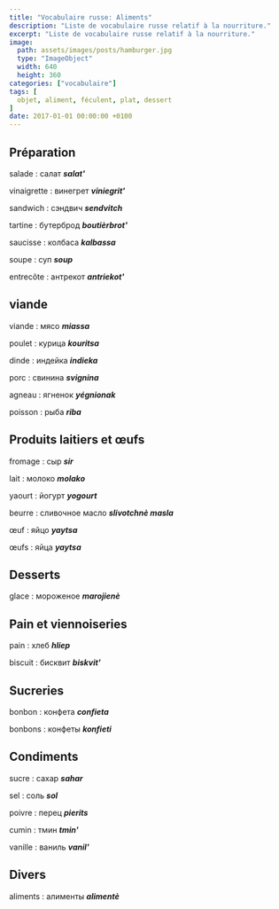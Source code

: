 ```yaml
---
title: "Vocabulaire russe: Aliments"
description: "Liste de vocabulaire russe relatif à la nourriture."
excerpt: "Liste de vocabulaire russe relatif à la nourriture."
image:
  path: assets/images/posts/hamburger.jpg
  type: "ImageObject"
  width: 640
  height: 360
categories: ["vocabulaire"]
tags: [
  objet, aliment, féculent, plat, dessert
]
date: 2017-01-01 00:00:00 +0100
---
```


## Préparation

salade
: салат
*__salat'__*

vinaigrette
: винегрет
*__viniegrit'__*

sandwich
: сэндвич
*__sendvitch__*

tartine
: бутерброд
*__boutièrbrot'__*

saucisse
: колбаса
*__kalbassa__*

soupe
: суп
*__soup__*

entrecôte
: антрекот
*__antriekot'__*


## viande

viande
: мясо
*__miassa__*

poulet
: курица
*__kouritsa__*

dinde
: индейка
*__indieka__*

porc
: свинина
*__svignina__*

agneau
: ягненок
*__yégnionak__*

poisson
: рыба
*__riba__*


## Produits laitiers et œufs

fromage
: сыр
*__sir__*

lait
: молоко
*__molako__*

yaourt
: йогурт
*__yogourt__*

beurre
: сливочное масло
*__slivotchnè masla__*

œuf
: яйцо
*__yaytsa__*

œufs
: яйца
*__yaytsa__*


## Desserts

glace
: мороженое
*__marojienè__*


## Pain et viennoiseries

pain
: хлеб
*__hliep__*

biscuit
: бисквит
*__biskvit'__*


## Sucreries

bonbon
: конфета
*__confieta__*

bonbons
: конфеты
*__konfieti__*


## Condiments

sucre
: сахар
*__sahar__*

sel
: соль
*__sol__*

poivre
: перец
*__pierits__*

cumin
: тмин
*__tmin'__*

vanille
: ваниль
*__vanil'__*


## Divers

aliments
: алименты
*__alimentè__*
